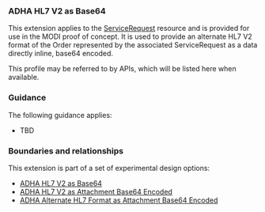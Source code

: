 ### ADHA HL7 V2 as Base64
This extension applies to the [ServiceRequest](https://www.hl7.org/fhir/servicerequest.html) resource and is provided for use in the MODI proof of concept. It is used to provide an alternate HL7 V2 format of the Order represented by the associated ServiceRequest as a data directly inline, base64 encoded.

This profile may be referred to by APIs, which will be listed here when available.


### Guidance
The following guidance applies:
* TBD


### Boundaries and relationships
This extension is part of a set of experimental design options:
* [ADHA HL7 V2 as Base64](StructureDefinition-dh-hl7-v2-base64-1.html)
* [ADHA HL7 V2 as Attachment Base64 Encoded](StructureDefinition-dh-attachment-hl7-v2-base64-1.html)
* [ADHA Alternate HL7 Format as Attachment Base64 Encoded](StructureDefinition-dh-attachment-hl7-base64-1.html)